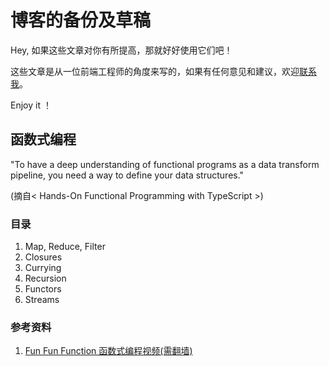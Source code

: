 # 博客的备份及草稿

Hey, 如果这些文章对你有所提高，那就好好使用它们吧！

这些文章是从一位前端工程师的角度来写的，如果有任何意见和建议，欢迎[联系我](mailto:youmohappy@gmail.com)。

Enjoy it ！

## 函数式编程

"To have a deep understanding of functional programs as a data transform pipeline, you need a way to define your data structures."

(摘自< Hands-On Functional Programming with TypeScript >)

 
### 目录

1. Map, Reduce, Filter
2. Closures
3. Currying
4. Recursion
5. Functors
6. Streams


### 参考资料
1. [Fun Fun Function 函数式编程视频(需翻墙)](https://www.youtube.com/watch?v=BMUiFMZr7vk&list=PL0zVEGEvSaeEd9hlmCXrk5yUyqUag-n84)
